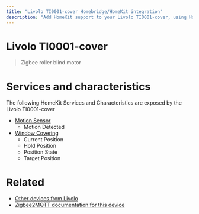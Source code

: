 ```yaml
---
title: "Livolo TI0001-cover Homebridge/HomeKit integration"
description: "Add HomeKit support to your Livolo TI0001-cover, using Homebridge, Zigbee2MQTT and homebridge-z2m."
---
```

<!---
This file has been GENERATED using src/docgen/docgen.ts
DO NOT EDIT THIS FILE MANUALLY!
-->
# Livolo TI0001-cover
> Zigbee roller blind motor


# Services and characteristics
The following HomeKit Services and Characteristics are exposed by
the Livolo TI0001-cover

* [Motion Sensor](../../sensors.md)
  * Motion Detected
* [Window Covering](../../cover.md)
  * Current Position
  * Hold Position
  * Position State
  * Target Position


# Related
* [Other devices from Livolo](../index.md#livolo)
* [Zigbee2MQTT documentation for this device](https://www.zigbee2mqtt.io/devices/TI0001-cover.html)